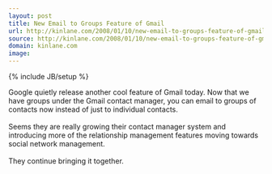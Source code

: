 ```yaml
---
layout: post
title: New Email to Groups Feature of Gmail
url: http://kinlane.com/2008/01/10/new-email-to-groups-feature-of-gmail/
source: http://kinlane.com/2008/01/10/new-email-to-groups-feature-of-gmail/
domain: kinlane.com
image: 
---
```

{% include JB/setup %}<p>Google quietly release another cool feature of Gmail today.  Now that we have groups under the Gmail contact manager, you can email to groups of contacts now instead of just to individual contacts.<br /><br />Seems they are really growing their contact manager system and introducing more of the relationship management features moving towards social network management.<br /><br />They continue bringing it together.</p>
